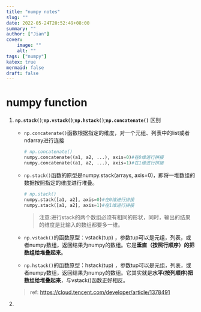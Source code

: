 ```yaml
---
title: "numpy notes"
slug: ""
date: 2022-05-24T20:52:49+08:00
summary: ""
author: ["Jian"]
cover:
    image: ""
    alt: ""
tags: ["numpy"]
katex: true
mermaid: false
draft: false
---
```


# numpy function

1. **```np.stack()```**;**```np.vstack()```**;**```np.hstack()```**;**```np.concatenate()```** 区别
   - ```np.concatenate()```函数根据指定的维度，对一个元组、列表中的list或者ndarray进行连接
        ```python
        # np.concatenate()
        numpy.concatenate((a1, a2, ...), axis=0)#在0维进行拼接
        numpy.concatenate((a1, a2, ...), axis=1)#在1维进行拼接
        ```

    - ```np.stack()```函数的原型是numpy.stack(arrays, axis=0)，即将一堆数组的数据按照指定的维度进行堆叠。
        ```python
        # np.stack()
        numpy.stack([a1, a2], axis=0)#在0维进行拼接
        numpy.stack([a1, a2], axis=1)#在1维进行拼接
        ```
        > 注意:进行stack的两个数组必须有相同的形状，同时，输出的结果的维度是比输入的数组都要多一维。

    - ```np.vstack()```的函数原型：vstack(tup) ，参数tup可以是元组，列表，或者numpy数组，返回结果为numpy的数组。它是**垂直（按照行顺序）的把数组给堆叠起来**。  

    - ```np.hstack()```的函数原型：hstack(tup) ，参数tup可以是元组，列表，或者numpy数组，返回结果为numpy的数组。它其实就是**水平(按列顺序)把数组给堆叠起来**，与vstack()函数正好相反。
    
    > ref: https://cloud.tencent.com/developer/article/1378491

2. 